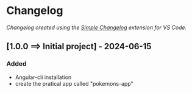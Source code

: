 # Changelog

*Changelog created using the [Simple Changelog](https://marketplace.visualstudio.com/items?itemName=tobiaswaelde.vscode-simple-changelog) extension for VS Code.*

## [1.0.0 ==> Initial project] - 2024-06-15
### Added
- Angular-cli installation
- create the pratical app called "pokemons-app"